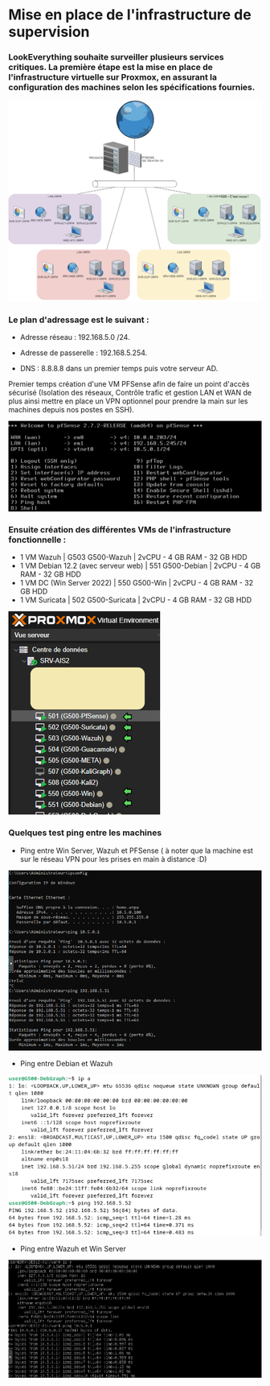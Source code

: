 # Mise en place de l'infrastructure de supervision

### LookEverything souhaite surveiller plusieurs services critiques. La première étape est la mise en place de l'infrastructure virtuelle sur Proxmox, en assurant la configuration des machines selon les spécifications fournies.

![Alt text](https://github.com/Slimnad/TP-Infra-Supervision/blob/main/Sch%C3%A9maInfra.PNG?raw=true)


### Le plan d'adressage est le suivant :

* Adresse réseau : 192.168.5.0 /24.

* Adresse de passerelle : 192.168.5.254.

* DNS : 8.8.8.8 dans un premier temps puis votre serveur AD.


Premier temps création d'une VM PFSense afin de faire un point d'accès sécurisé (Isolation des réseaux, Contrôle trafic et gestion LAN et WAN de plus ainsi mettre en place un VPN optionnel pour prendre la main sur les machines depuis nos postes en SSH).

![Alt text](https://github.com/Slimnad/TP-Infra-Supervision/blob/main/PFSENSE_network.png?raw=true)

### Ensuite création des différentes VMs de l'infrastructure fonctionnelle :

- 1 VM Wazuh | G503 G500-Wazuh | 2vCPU - 4 GB RAM - 32 GB HDD
- 1 VM Debian 12.2 (avec serveur web) | 551 G500-Debian  | 2vCPU - 4 GB RAM - 32 GB HDD
- 1 VM DC (Win Server 2022) | 550 G500-Win  | 2vCPU - 4 GB RAM - 32 GB HDD
- 1 VM Suricata | 502 G500-Suricata | 2vCPU - 4 GB RAM - 32 GB HDD

![Alt txt](https://github.com/Slimnad/TP-Infra-Supervision/blob/main/MiseEnPlaceVMs.PNG?raw=true)

### Quelques test ping entre les machines

- Ping entre Win Server, Wazuh et PFSense ( à noter que la machine est sur le réseau VPN pour les prises en main à distance :D)

![Alt text](https://github.com/Slimnad/TP-Infra-Supervision/blob/main/WinSerTOWazuhTOPFSense.png?raw=true)

- Ping entre Debian et Wazuh

![Alt text](https://github.com/Slimnad/TP-Infra-Supervision/blob/main/Ping_DebTOWazuh.png?raw=true)

- Ping entre Wazuh et Win Server

![Alt text](https://github.com/Slimnad/TP-Infra-Supervision/blob/main/Ping_WazuhTOWinServ.png?raw=true)
